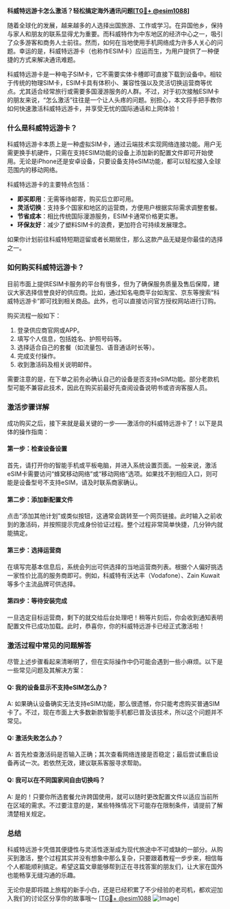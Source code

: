 **科威特远游卡怎么激活？轻松搞定海外通讯问题[[TG💪+ @esim1088](https://t.me/s/esim1088)]**

随着全球化的发展，越来越多的人选择出国旅游、工作或学习。在异国他乡，保持与家人和朋友的联系显得尤为重要。而科威特作为中东地区的经济中心之一，吸引了众多游客和商务人士前往。然而，如何在当地使用手机网络成为许多人关心的问题。幸运的是，科威特远游卡（也称作ESIM卡）应运而生，为用户提供了一种便捷的方式来解决通讯难题。

科威特远游卡是一种电子SIM卡，它不需要实体卡槽即可直接下载到设备中。相较于传统的物理SIM卡，ESIM卡具有体积小、兼容性强以及灵活切换运营商等优点。尤其适合经常旅行或需要多国漫游服务的人群。不过，对于初次接触ESIM卡的朋友来说，“怎么激活”往往是一个让人头疼的问题。别担心，本文将手把手教你如何快速激活科威特远游卡，并享受无忧的国际通话和上网体验！

### **什么是科威特远游卡？**
科威特远游卡本质上是一种虚拟SIM卡，通过云端技术实现网络连接功能。用户无需更换手机硬件，只需在支持ESIM功能的设备上添加新的配置文件即可开始使用。无论是iPhone还是安卓设备，只要设备支持eSIM功能，都可以轻松接入全球范围内的移动网络。

科威特远游卡的主要特点包括：
- **即买即用**：无需等待邮寄，购买后立即可用。
- **灵活切换**：支持多个国家和地区的运营商，方便用户根据实际需求调整套餐。
- **节省成本**：相比传统国际漫游服务，ESIM卡通常价格更实惠。
- **环保友好**：减少了塑料SIM卡的浪费，更加符合可持续发展理念。

如果你计划前往科威特短期逗留或者长期居住，那么这款产品无疑是你最佳的选择之一。

### **如何购买科威特远游卡？**
目前市面上提供ESIM卡服务的平台有很多，但为了确保服务质量及售后保障，建议大家选择信誉良好的供应商。比如，通过知名电商平台如淘宝、京东等搜索“科威特远游卡”即可找到相关商品。此外，也可以直接访问官方授权网站进行订购。

购买流程一般如下：
1. 登录供应商官网或APP。
2. 填写个人信息，包括姓名、护照号码等。
3. 选择适合自己的套餐（如流量包、语音通话时长等）。
4. 完成支付操作。
5. 收到激活码及相关说明邮件。

需要注意的是，在下单之前务必确认自己的设备是否支持eSIM功能。部分老款机型可能不兼容此技术，因此在购买前最好先查阅设备说明书或咨询客服人员。

### **激活步骤详解**
成功购买之后，接下来就是最关键的一步——激活你的科威特远游卡了！以下是具体的操作指南：

#### **第一步：检查设备设置**
首先，请打开你的智能手机或平板电脑，并进入系统设置页面。一般来说，激活eSIM卡需要访问“蜂窝移动网络”或“移动网络”选项。如果找不到相应入口，则可能是设备型号不支持eSIM，请及时联系商家确认。

#### **第二步：添加新配置文件**
点击“添加其他计划”或类似按钮，这通常会跳转至一个网页链接。此时输入之前收到的激活码，并按照提示完成身份验证过程。整个过程非常简单快捷，几分钟内就能搞定。

#### **第三步：选择运营商**
在填写完基本信息后，系统会列出可供选择的当地运营商列表。根据个人偏好挑选一家性价比高的服务商即可。例如，科威特有沃达丰（Vodafone）、Zain Kuwait等多个主流品牌可供选择。

#### **第四步：等待安装完成**
一旦选定目标运营商，剩下的就交给后台处理吧！稍等片刻后，你会收到通知表明配置文件已成功加载。此时，恭喜你，你的科威特远游卡已经正式激活啦！

### **激活过程中常见的问题解答**
尽管上述步骤看起来清晰明了，但在实际操作中仍可能会遇到一些小麻烦。以下是一些常见问题及其解决方案：

#### **Q: 我的设备显示不支持eSIM怎么办？**
A: 如果确认设备确实无法支持eSIM功能，那么很遗憾，你只能考虑购买普通SIM卡了。不过，现在市面上大多数新款智能手机都已普及该技术，所以这个问题并不常见。

#### **Q: 激活失败怎么办？**
A: 首先检查激活码是否输入正确；其次查看网络连接是否稳定；最后尝试重启设备再试一次。若依然无效，建议联系客服寻求帮助。

#### **Q: 我可以在不同国家间自由切换吗？**
A: 是的！只要你所选套餐允许跨国使用，就可以随时更改配置文件以适应当前所在区域的需求。不过要注意的是，某些特殊情况下可能存在限制条件，请提前了解清楚相关规定。

### **总结**
科威特远游卡凭借其便捷性与灵活性逐渐成为现代旅途中不可或缺的一部分。从购买到激活，整个过程其实并没有想象中那么复杂，只要跟着教程一步步来，相信每个人都能顺利搞定。希望这篇文章能够帮到正在寻找答案的朋友们，让大家在国外也能畅享无缝沟通的乐趣。

无论你是即将踏上旅程的新手小白，还是已经积累了不少经验的老司机，都欢迎加入我们的讨论区分享你的故事哦～ [[TG💪+ @esim1088](https://t.me/s/esim1088) ![Image](https://i.postimg.cc/4NQfJmqS/Snipaste-2025-05-13-00-14-12.png)]